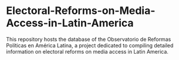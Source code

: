 # Electoral-Reforms-on-Media-Access-in-Latin-America
This repository hosts the database of the Observatorio de Reformas Políticas en América Latina, a project dedicated to compiling detailed information on electoral reforms on media access in Latin America.
